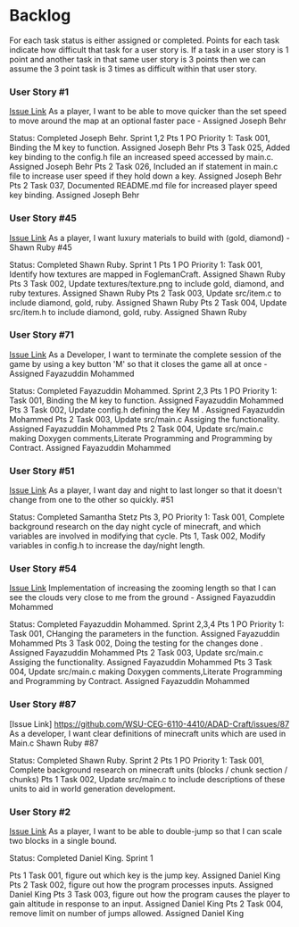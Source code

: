 # Backlog

For each task status is either assigned or completed. Points for each task indicate how difficult that task for a user story is. If a task in a user story is 1 point and another task in that same user story is 3 points then we can assume the 3 point task is 3 times as difficult within that user story.

### User Story #1

[Issue Link](https://github.com/WSU-CEG-6110-4410/ADAD-Craft/issues/1)
As a player, I want to be able to move quicker than the set speed to move around the map at an optional faster pace - Assigned Joseph Behr

Status: Completed Joseph Behr. Sprint 1,2
Pts 1 PO Priority 1: Task 001, Binding the M key to function. Assigned Joseph Behr
Pts 3 Task 025, Added key binding to the config.h file an increased speed accessed by main.c. Assigned Joseph Behr
Pts 2 Task 026, Included an if statement in main.c file to increase user speed if they hold down a key. Assigned Joseph Behr
Pts 2 Task 037, Documented README.md file for increased player speed key binding. Assigned Joseph Behr

### User Story #45

[Issue Link](https://github.com/WSU-CEG-6110-4410/ADAD-Craft/issues/45)
As a player, I want luxury materials to build with (gold, diamond) - Shawn Ruby #45

Status: Completed Shawn Ruby. Sprint 1
Pts 1 PO Priority 1: Task 001, Identify how textures are mapped in FoglemanCraft. Assigned Shawn Ruby
Pts 3 Task 002, Update textures/texture.png to include gold, diamond, and ruby textures. Assigned Shawn Ruby
Pts 2 Task 003, Update src/item.c to include diamond, gold, ruby. Assigned Shawn Ruby
Pts 2 Task 004, Update src/item.h to include diamond, gold, ruby. Assigned Shawn Ruby

### User Story #71

[Issue Link](github.com/WSU-CEG-6110-4410/ADAD-Craft/issues/71)
As a Developer, I want to terminate the complete session of the game by using a key button 'M' so that it closes the game all at once - Assigned Fayazuddin Mohammed

Status: Completed Fayazuddin Mohammed. Sprint 2,3
Pts 1 PO Priority 1: Task 001, Binding the M key to function. Assigned Fayazuddin Mohammed
Pts 3 Task 002, Update config.h defining the Key M . Assigned Fayazuddin Mohammed
Pts 2 Task 003, Update src/main.c Assiging the functionality. Assigned Fayazuddin Mohammed
Pts 2 Task 004, Update src/main.c making Doxygen comments,Literate Programming and Programming by Contract. Assigned Fayazuddin Mohammed

### User Story #51

[Issue Link](https://github.com/WSU-CEG-6110-4410/ADAD-Craft/issues/51)
As a player, I want day and night to last longer so that it doesn't change from one to the other so quickly. #51

Status: Completed Samantha Stetz
Pts 3, PO Priority 1: Task 001, Complete background research on the day night cycle of minecraft, and which variables are involved in modifying that cycle.
Pts 1, Task 002, Modify variables in config.h to increase the day/night length.

### User Story #54

[Issue Link](github.com/WSU-CEG-6110-4410/ADAD-Craft/issues/54)
Implementation of increasing the zooming length so that I can see the clouds very close to me from the ground - Assigned Fayazuddin Mohammed

Status: Completed Fayazuddin Mohammed. Sprint 2,3,4
Pts 1 PO Priority 1: Task 001, CHanging the parameters in the function. Assigned Fayazuddin Mohammed
Pts 3 Task 002, Doing the testing for the changes done . Assigned Fayazuddin Mohammed
Pts 2 Task 003, Update src/main.c Assiging the functionality. Assigned Fayazuddin Mohammed
Pts 3 Task 004, Update src/main.c making Doxygen comments,Literate Programming and Programming by Contract. Assigned Fayazuddin Mohammed

### User Story #87

[Issue Link] https://github.com/WSU-CEG-6110-4410/ADAD-Craft/issues/87
As a developer, I want clear definitions of minecraft units which are used in Main.c Shawn Ruby #87

Status: Completed Shawn Ruby. Sprint 2
Pts 1 PO Priority 1: Task 001, Complete background research on minecraft units (blocks / chunk section / chunks)
Pts 1 Task 002, Update src/main.c to include descriptions of these units to aid in world generation development.

### User Story #2

[Issue Link](https://github.com/WSU-CEG-6110-4410/ADAD-Craft/issues/2)
As a player, I want to be able to double-jump so that I can scale two blocks in a single bound.

Status: Completed Daniel King. Sprint 1

Pts 1 Task 001, figure out which key is the jump key. Assigned Daniel King
Pts 2 Task 002, figure out how the program processes inputs. Assigned Daniel King
Pts 3 Task 003, figure out how the program causes the player to gain altitude in response to an input. Assigned Daniel King
Pts 2 Task 004, remove limit on number of jumps allowed. Assigned Daniel King
